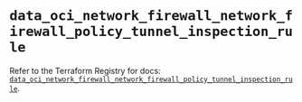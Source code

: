 # `data_oci_network_firewall_network_firewall_policy_tunnel_inspection_rule`

Refer to the Terraform Registry for docs: [`data_oci_network_firewall_network_firewall_policy_tunnel_inspection_rule`](https://registry.terraform.io/providers/oracle/oci/6.18.0/docs/data-sources/network_firewall_network_firewall_policy_tunnel_inspection_rule).
